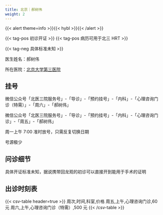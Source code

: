 ```yaml
---
title: 北京｜郝树伟
weight: 2
---
```


{{< alert theme=info >}}{{< hybl >}}{{< /alert >}}

{{< tag-pos 初诊开证 >}} {{< tag-pos 病历可用于北三 HRT >}}

{{< tag-neg 具体标准未知 >}}

医生姓名：郝树伟

所在医院：[北京大学第三医院](https://amap.com/place/B000A7CGSS)

## 挂号

微信公众号「北医三院服务号」-「导诊」-「预约挂号」-「内科」-「心理咨询门诊（特需）」-「周六」-「郝树伟」

微信公众号「北医三院服务号」-「导诊」-「预约挂号」-「内科」-「心理咨询门诊」-「周五」-「郝树伟」

周一上午 7:00 准时放号，只需反复切换日期

号源极少

## 问诊细节

具体开证标准未知，据说携带回龙观的初诊可以直接开到能用于手术的证明

## 出诊时刻表

{{< csv-table header=true >}}
周次,时间,科室,价格
周五,上午,心理咨询门诊,60 元
周六,上午,心理咨询门诊（特需）,500 元
{{< /csv-table >}}
